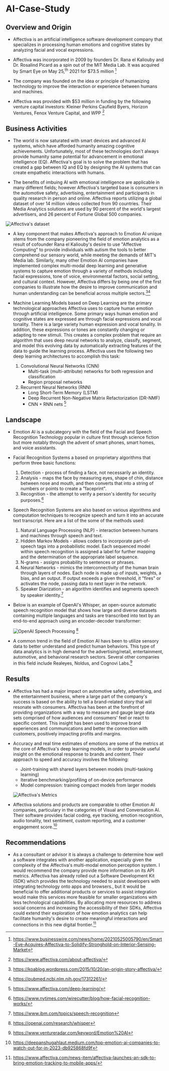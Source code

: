 # AI-Case-Study

## Overview and Origin

* Affectiva is an artificial intelligence software development company that specializes in processing human emotions and cognitive states by analyzing facial and vocal expressions.
  
* Affectiva was incorporated in 2009 by founders Dr. Rana el Kaliouby and Dr. Rosalind Picard as a spin out of the MIT Media Lab. It was acquired by Smart Eye on May 25,<sup>th</sup> 2021 for $73.5 million [^1]

* The company was founded on the idea or principle of humanizing technology to improve the interaction or experience between humans and machines. 

* Affectiva was provided with $53 million in funding by the following venture capital investors: Kleiner Perkins Caufield Byers, Horizon Ventures, Fenox Venture Capital, and WPP [^2]

## Business Activities

* The world is now saturated with smart devices and advanced AI systems, which have afforded humanity amazing cognitive achievements. Unfortunately, most of these technologies don't always provide humanity same potential for advancement in emotional intelligence (EQ). Affectiva's goal is to solve the problem that has created a gap between IQ and EQ by designing the AI systems that can create empathetic interactions with humans.

* The benefits of imbuing AI with emotional intelligence are applicable in many different fields; however Affectiva's targeted base is consumers in the automotive safety, advertising, entertainment and participants in quality research in person and online. Affectiva reports utilizing a global dataset of over 14 million videos collected from 90 countries. Their Media Analytics solutions are used by 90 percent of the world's largest advertisers, and 26 percent of Fortune Global 500 companies.

![Affectiva's dataset](images_folder/data-from-90-countries-min.png)

* A key component that makes Affectiva's approach to Emotion AI unique stems from the company pioneering the field of emotion analytics as a result of cofounder Rana el Kaliouby's desire to use "Affective Computing" to provide individuals with autism the tools to better comprehend our sensory world, while meeting the demands of MIT's Media lab. Similarly, many other Emotion AI companies have implemented complex multi-modal deep learning and generative systems to capture emotion through a variety of methods including facial expressions, tone of voice, environmental factors, social setting, and cultural context. However, Affectiva differs by being one of the first companies to illustrate how the desire to improve communication and human understanding can be beneficial across multiple sectors.[^3][^4]

* Machine Learning Models based on Deep Learning are the primary technological approaches Affectiva uses to capture human emotion through artificial intelligence. Some primary ways human emotion and cognitive states are expressed are through facial expressions and vocal tonality. There is a large variety human expression and vocal tonality. In addition, these expressions or tones are constantly changing or adapting to new stimuli. This creates a complex problem that require an algorithm that uses deep neural networks to analyze, classify, segment, and model this evolving data by automatically extracting features of the data to guide the learning process. Affectiva uses the following two deep learning architectures to accomplish this task:
  
  1. Convolutional Neural Networks (CNN)
     - Multi-task (multi-attribute) networks for both regression and classification
     - Region proposal networks
  2. Recurrent Neural Networks (RNN)
     - Long Short-Term Memory (LSTM)
     - Deep Recurrent Non-Negative Matrix Refactorization (DR-NMF)
     - CNN + RNN nets [^5]

## Landscape

* Emotion AI is a subcategory with the field of the Facial and Speech Recognition Technology popular in culture first through science fiction but more notably through the advent of smart phones, smart homes, and voice assistants.

* Facial Recognition Systems a based on proprietary algorithms that perform three basic functions:
  1. Detection - process of finding a face, not necessarily an identity.
  2. Analysis - maps the face by measuring eyes, shape of chin, distance between nose and mouth, and then converts that into a string of numbers or points to create a "faceprint".
  3. Recognition - the attempt to verify a person's identity for security purposes.[^6]
 
* Speech Recognition Systems are also based on various algorithms and computation techniques to recognize speech and turn it into an accurate text transcript. Here are a list of the some of the methods used:
  1.  Natural Language Processing (NLP) - interaction between humans and machines through speech and text.
  2.  Hidden Markov Models - allows coders to incorporate part-of-speech tags into a probabilistic model. Each sequenced model within speech recognition is assigned a label for further mapping and the determination of the appropriate label sequence.
  3.  N-grams - assigns probability to sentences or phrases.
  4.  Neural Networks - mimics the interconnectivity of the human brain through layers of nodes. Each node is made up of inputs, weights, a bias, and an output. If output exceeds a given threshold, it "fires" or activates the node, passing data to next layer in the network.
  5.  Speaker Diarization - an algorithm identifies and segments speech by speaker identity.[^7]

* Below is an example of OpenAI's Whisper, an open-source automatic speech recognition model that shows how large and diverse datasets containing multiple languages and tasks are transcribed into text by an end-to-end approach using an encoder-decoder transformer:
 
  ![OpenAI Speech Processing](images_folder/asr-summary-of-model-architecture-desktop.svg) [^8]

      
* A common trend in the field of Emotion AI havs been to utilize sensory data to better understand and predict human behaviors. This type of data analytics is in high demand for the advertising/retail, entertainment, automotive, and behavioral research sectors. Several other companies in this field include Realeyes, Noldus, and Cognovi Labs.[^9]

## Results

* Affectiva has had a major impact on automotive safety, advertising, and the entertainment business, where a large part of the company's success is based on the ability to tell a brand-related story that will resonate with consumers. Affectiva has been at the forefront of providing organizations with a way to measure and gauge large data sets comprised of how audiences and consumers' feel or react to specific content. This insight has been used to improve brand experiences and communications and better the connection with customers, positively impacting profits and margins.

* Accuracy and real time estimates of emotions are some of the metrics at the core of Affectiva's deep learning models, in order to provide useful insight on the emotional response to brands and content. Their approach to speed and accuracy involves the following:
  -  Joint-training with shared layers between models (multi-tasking learning)
  -  Iterative benchmarking/profiling of on-device performance
  -  Model compression: training compact models from larger models
 
  ![Affectiva's Metrics](images_folder/DeepLearningSpeedVsAccuracy.png)

* Affectiva solutions and products are comparable to other Emotion AI companies, particulary in the categories of Visual and Conversation AI. Their software provides facial coding, eye tracking, emotion recognition, audio tonality, text sentiment, custom reporting, and a customer engagement score.[^10]

## Recommendations

* As a consultant or advisor it is always a challenge to determine how well a software integrates with another application, especially given the complexity of the Affectiva's multi-modal emotion perception system. I would recommend the company provide more information on its API metrics. Affectiva has already rolled out a Software Development Kit (SDK) which provides the technology needed to assist developers with integrating technology onto apps and browsers., but it would be beneficial to offer additional products or services to assist integration would make this services more feasible for smaller organizations with less technological capabilities. By allocating more resources to address social concerns and increasing the accessibility of their SDKs, Affectiva could extend their exploration of how emotion analytics can help facilitate humanity's desire to create meaningful interactions and connections in this new digital frontier.[^11]


[^1]: https://www.businesswire.com/news/home/20210525005790/en/Smart-Eye-Acquires-Affectiva-to-Solidify-Stronghold-on-Interior-Sensing-Market 
[^2]: https://www.affectiva.com/about-affectiva/
[^3]: https://koablog.wordpress.com/2015/10/20/an-origin-story-affectiva/
[^4]: https://pubmed.ncbi.nlm.nih.gov/17312261/
[^5]: https://www.affectiva.com/deep-learning/
[^6]: https://www.nytimes.com/wirecutter/blog/how-facial-recognition-works/
[^7]: https://www.ibm.com/topics/speech-recognition
[^8]: https://openai.com/research/whisper
[^9]: https://www.ventureradar.com/keyword/Emotion%20AI
[^10]: https://deepanshugahlaut.medium.com/top-emotion-ai-companies-to-watch-out-for-in-2023-db925868fd9f
[^11]: https://www.affectiva.com/news-item/affectiva-launches-an-sdk-to-bring-emotion-tracking-to-mobile-apps/


